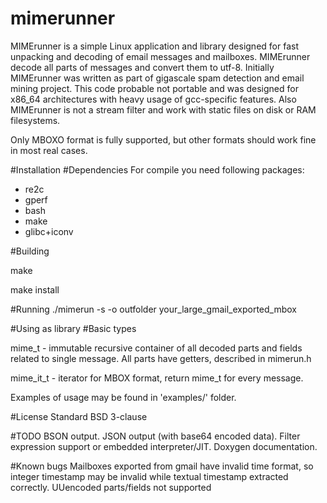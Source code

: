 # mimerunner
MIMErunner is a simple Linux application and library designed for fast unpacking and decoding of email messages and mailboxes.
MIMErunner decode all parts of messages and convert them to utf-8.
Initially MIMErunner was written as part of gigascale spam detection and email mining project.
This code probable not portable and was designed for x86_64 architectures with heavy usage of gcc-specific features.
Also MIMErunner is not a stream filter and work with static files on disk or RAM filesystems.

Only MBOXO format is fully supported, but other formats should work fine in most real cases.

#Installation
#Dependencies
For compile you need following packages:
* re2c
* gperf
* bash
* make
* glibc+iconv

#Building

make

make install

#Running
./mimerun -s -o outfolder your_large_gmail_exported_mbox

#Using as library
#Basic types

mime_t - immutable recursive container of all decoded parts and fields related to single message.
All parts have getters, described in mimerun.h

mime_it_t - iterator for MBOX format, return mime_t for every message.

Examples of usage may be found in 'examples/' folder.

#License
Standard BSD 3-clause

#TODO
BSON output.
JSON output (with base64 encoded data).
Filter expression support or embedded interpreter/JIT.
Doxygen documentation.

#Known bugs
Mailboxes exported from gmail have invalid time format, so integer timestamp may be invalid while textual timestamp extracted correctly.
UUencoded parts/fields not supported
